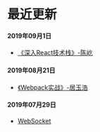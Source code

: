 # 最近更新
#### 2019年09月1日
 - [《深入React技术栈》-陈屹](./note/react-deep-learning/)

#### 2019年08月21日
 - [《Webpack实战》-居玉浩](./note/webpack-experience/)
 
#### 2019年07月29日
 - [WebSocket](./web/WebSocket.md)